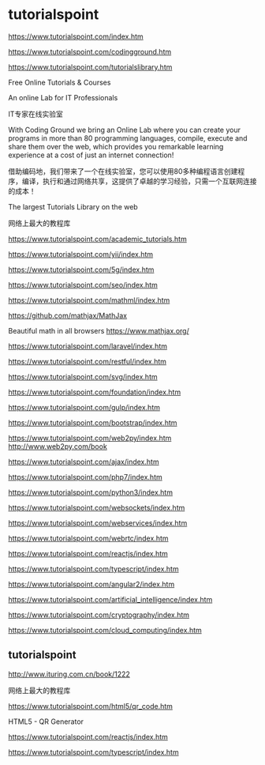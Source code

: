 # tutorialspoint



https://www.tutorialspoint.com/index.htm


https://www.tutorialspoint.com/codingground.htm



https://www.tutorialspoint.com/tutorialslibrary.htm



Free Online Tutorials & Courses

An online Lab for IT Professionals

IT专家在线实验室

With Coding Ground we bring an Online Lab where you can create your programs in more than 80 programming languages, compile, execute and share them over the web, which provides you remarkable learning experience at a cost of just an internet connection!

借助编码地，我们带来了一个在线实验室，您可以使用80多种编程语言创建程序，编译，执行和通过网络共享，这提供了卓越的学习经验，只需一个互联网连接的成本！




The largest Tutorials Library on the web

网络上最大的教程库




https://www.tutorialspoint.com/academic_tutorials.htm













https://www.tutorialspoint.com/yii/index.htm

https://www.tutorialspoint.com/5g/index.htm

https://www.tutorialspoint.com/seo/index.htm

https://www.tutorialspoint.com/mathml/index.htm

https://github.com/mathjax/MathJax

Beautiful math in all browsers https://www.mathjax.org/



https://www.tutorialspoint.com/laravel/index.htm

https://www.tutorialspoint.com/restful/index.htm

https://www.tutorialspoint.com/svg/index.htm

https://www.tutorialspoint.com/foundation/index.htm

https://www.tutorialspoint.com/gulp/index.htm

https://www.tutorialspoint.com/bootstrap/index.htm



https://www.tutorialspoint.com/web2py/index.htm
http://www.web2py.com/book


https://www.tutorialspoint.com/ajax/index.htm

https://www.tutorialspoint.com/php7/index.htm

https://www.tutorialspoint.com/python3/index.htm



https://www.tutorialspoint.com/websockets/index.htm

https://www.tutorialspoint.com/webservices/index.htm

https://www.tutorialspoint.com/webrtc/index.htm




https://www.tutorialspoint.com/reactjs/index.htm

https://www.tutorialspoint.com/typescript/index.htm


https://www.tutorialspoint.com/angular2/index.htm






https://www.tutorialspoint.com/artificial_intelligence/index.htm


https://www.tutorialspoint.com/cryptography/index.htm

https://www.tutorialspoint.com/cloud_computing/index.htm




## tutorialspoint



http://www.ituring.com.cn/book/1222

网络上最大的教程库



https://www.tutorialspoint.com/html5/qr_code.htm

HTML5 - QR Generator



https://www.tutorialspoint.com/reactjs/index.htm



https://www.tutorialspoint.com/typescript/index.htm



